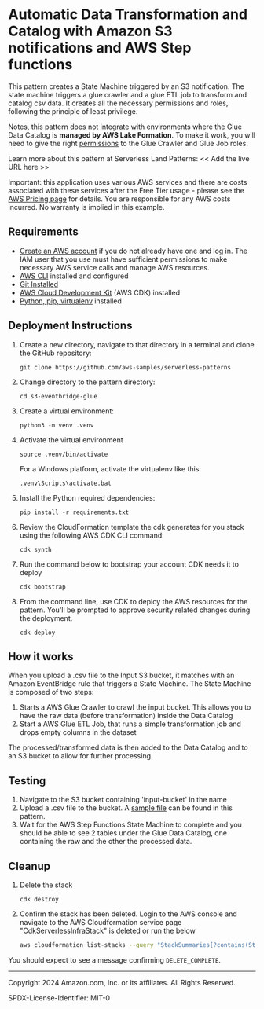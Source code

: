 # Automatic Data Transformation and Catalog with Amazon S3 notifications and AWS Step functions

This pattern creates a State Machine triggered by an S3 notification. The state machine triggers a glue crawler and a glue ETL job to transform and catalog csv data. It creates all the necessary permissions and roles, following the principle of least privilege. 

Notes, this pattern does not integrate with environments where the Glue Data Catalog is **managed by AWS Lake Formation**. To make it work, you will need to give the right [permissions](https://repost.aws/knowledge-center/glue-insufficient-lakeformation-permissions) to the Glue Crawler and Glue Job roles.

Learn more about this pattern at Serverless Land Patterns: << Add the live URL here >>

Important: this application uses various AWS services and there are costs associated with these services after the Free Tier usage - please see the [AWS Pricing page](https://aws.amazon.com/pricing/) for details. You are responsible for any AWS costs incurred. No warranty is implied in this example.

## Requirements

* [Create an AWS account](https://portal.aws.amazon.com/gp/aws/developer/registration/index.html) if you do not already have one and log in. The IAM user that you use must have sufficient permissions to make necessary AWS service calls and manage AWS resources.
* [AWS CLI](https://docs.aws.amazon.com/cli/latest/userguide/install-cliv2.html) installed and configured
* [Git Installed](https://git-scm.com/book/en/v2/Getting-Started-Installing-Git)
* [AWS Cloud Development Kit](https://docs.aws.amazon.com/cdk/v2/guide/home.html) (AWS CDK) installed
* [Python, pip, virtualenv](https://docs.aws.amazon.com/cdk/latest/guide/work-with-cdk-python.html) installed

## Deployment Instructions

1. Create a new directory, navigate to that directory in a terminal and clone the GitHub repository:
    ``` 
    git clone https://github.com/aws-samples/serverless-patterns
    ```
1. Change directory to the pattern directory:
    ```
    cd s3-eventbridge-glue
    ```
1. Create a virtual environment:
    ```
    python3 -m venv .venv
    ```
1. Activate the virtual environment
   ```
   source .venv/bin/activate
   ```
   For a Windows platform, activate the virtualenv like this:
   ```
   .venv\Scripts\activate.bat
1. Install the Python required dependencies:
   ```
   pip install -r requirements.txt
   ```
6. Review the CloudFormation template the cdk generates for you stack using the following AWS CDK CLI command:
   ```
   cdk synth
   ```
7. Run the command below to bootstrap your account CDK needs it to deploy
    ```
    cdk bootstrap
    ```
8. From the command line, use CDK to deploy the AWS resources for the pattern. You'll be prompted to approve security related changes during the deployment.
    ```
    cdk deploy
    ```

## How it works

When you upload a .csv file to the Input S3 bucket, it matches with an Amazon EventBridge rule that triggers a State Machine. The State Machine is composed of two steps:

1. Starts a AWS Glue Crawler to crawl the input bucket. This allows you to have the raw data (before transformation) inside the Data Catalog
2. Start a AWS Glue ETL Job, that runs a simple transformation job and drops empty columns in the dataset

The processed/transformed data is then added to the Data Catalog and to an S3 bucket to allow for further processing.

## Testing

1. Navigate to the S3 bucket containing 'input-bucket' in the name
2. Upload a .csv file to the bucket. A [sample file](./sample_data/sample_dataset.csv) can be found in this pattern.
3. Wait for the AWS Step Functions State Machine to complete and you should be able to see 2 tables under the Glue Data Catalog, one containing the raw and the other the processed data.

## Cleanup
 
1. Delete the stack
    ```
    cdk destroy
    ```

2. Confirm the stack has been deleted. Login to the AWS console and navigate to the AWS Cloudformation service page "CdkServerlessInfraStack" is deleted or run the below 
    ```bash
    aws cloudformation list-stacks --query "StackSummaries[?contains(StackName,'S3EventbridgeGluecrawlerStack')].StackStatus"
    ```

You should expect to see a message confirming `DELETE_COMPLETE`.

----
Copyright 2024 Amazon.com, Inc. or its affiliates. All Rights Reserved.

SPDX-License-Identifier: MIT-0